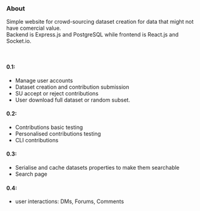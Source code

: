 

### About
Simple website for crowd-sourcing dataset creation for data that might not have comercial value.    
Backend is Express.js and PostgreSQL while frontend is React.js and Socket.io.
      
      
&nbsp;

#### 0.1:
* Manage user accounts
* Dataset creation and contribution submission
* SU accept or reject contributions
* User download full dataset or random subset.

#### 0.2:
* Contributions basic testing
* Personalised contributions testing
* CLI contributions

#### 0.3:
* Serialise and cache datasets properties to make them searchable
* Search page

#### 0.4:
* user interactions: DMs, Forums, Comments
